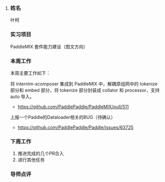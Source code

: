 1. ### 姓名

   叶柯

   ### 实习项目

   PaddleMIX 套件能力建设（图文方向）

   ### 本周工作

   本周主要工作如下：

   将 internlm-xcomposer 集成到 PaddleMIX 中，解耦原组网中的 tokenize 部分和 embed 部分，将 tokenize 部分封装成 collator 和 processor，支持 auto 导入。

   + https://github.com/PaddlePaddle/PaddleMIX/pull/511

   上报一个Paddle的Dataloader相关的BUG（待确认）

   + https://github.com/PaddlePaddle/Paddle/issues/63725

   ### 下周工作

   1. 推进完成的几个PR合入
   2. 进行其他任务

   ### 导师点评